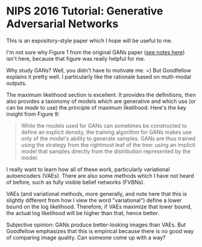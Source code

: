 # NIPS 2016 Tutorial: Generative Adversarial Networks

This is an expository-style paper which I hope will be useful to me.

I'm not sure why Figure 1 from the original GANs paper ([see notes here][1])
isn't here, because that figure was really helpful for me.

Why study GANs? Well, you didn't have to motivate me. =) But Goodfellow explains
it pretty well. I particularly like the rationale based on multi-modal outputs.

The maximum likelihood section is excellent. It provides the definitions, then
also provides a taxonomy of models which are generative and which use (or can be
*made* to use) the principle of maximum likelihood. Here's the key insight from
Figure 9:

> While the models used for GANs can sometimes be constructed to define an
> explicit density, the training algorithm for GANs makes use only of the
> model's ability to generate samples. GANs are thus trained using the strategy
> from the rightmost leaf of the tree: using an implicit model that samples
> directly from the distribution represented by the model.

I really want to learn how all of these work, particularly variational
autoencoders (VAEs). There are also some methods which I have not heard of
before, such as fully visible belief networks (FVBNs).

VAEs (and variational methods, more generally, and note here that this is
slightly different from how I view the word "variational") define a lower bound
on the log likelihood. Therefore, if VAEs maximize that lower bound, the
actual log likelihood will be higher than that, hence better.

Subjective opinion: GANs produce better-looking images than VAEs. But Goodfellow
emphasizes that this is empirical because there is no good way of comparing
image quality. Can someone come up with a way?


[1]:https://github.com/DanielTakeshi/Paper_Notes/blob/master/deep_learning/Generative_Adversarial_Nets.md
